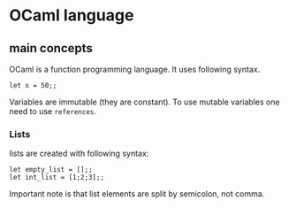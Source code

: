 # OCaml language


## main concepts

OCaml is a function programming language. It uses following syntax.

```{OCaml}
let x = 50;;
```

Variables are immutable (they are constant). To use mutable variables one need to use `references`.

### Lists

lists are created with following syntax:

```{OCaml}
let empty_list = [];;
let int_list = [1;2;3];;
```

Important note is that list elements are split by semicolon, not comma.
